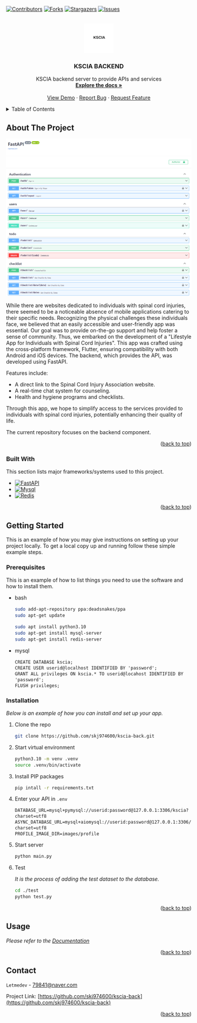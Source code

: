 <a name="readme-top"></a>

[![Contributors][contributors-shield]][contributors-url]
[![Forks][forks-shield]][forks-url]
[![Stargazers][stars-shield]][stars-url]
[![Issues][issues-shield]][issues-url]

<!-- PROJECT LOGO -->
<br />
<div align="center">
  <a href="https://github.com/skj974600/kscia-back">
    <img src="images/readme/logo.png" alt="Logo" width="80" height="80">
  </a>

  <h3 align="center">KSCIA BACKEND</h3>

  <p align="center">
    KSCIA backend server to provide APIs and services
    <br />
    <a href="https://github.com/skj974600/kscia-back"><strong>Explore the docs »</strong></a>
    <br />
    <br />
    <a href="https://github.com/skj974600/kscia-back">View Demo</a>
    ·
    <a href="https://github.com/skj974600/kscia-back/issues">Report Bug</a>
    ·
    <a href="https://github.com/skj974600/kscia-back/issues">Request Feature</a>
  </p>
</div>

<!-- TABLE OF CONTENTS -->
<details>
  <summary>Table of Contents</summary>
  <ol>
    <li>
      <a href="#about-the-project">About The Project</a>
      <ul>
        <li><a href="#built-with">Built With</a></li>
      </ul>
    </li>
    <li>
      <a href="#getting-started">Getting Started</a>
      <ul>
        <li><a href="#prerequisites">Prerequisites</a></li>
        <li><a href="#installation">Installation</a></li>
      </ul>
    </li>
    <li><a href="#usage">Usage</a></li>
    <li><a href="#contact">Contact</a></li>
  </ol>
</details>

<!-- ABOUT THE PROJECT -->

## About The Project

![Product Screen Shot][product-screenshot]

While there are websites dedicated to individuals with spinal cord injuries, there seemed to be a noticeable absence of mobile applications catering to their specific needs. Recognizing the physical challenges these individuals face, we believed that an easily accessible and user-friendly app was essential. Our goal was to provide on-the-go support and help foster a sense of community. Thus, we embarked on the development of a "Lifestyle App for Individuals with Spinal Cord Injuries". This app was crafted using the cross-platform framework, Flutter, ensuring compatibility with both Android and iOS devices. The backend, which provides the API, was developed using FastAPI.

Features include:

- A direct link to the Spinal Cord Injury Association website.
- A real-time chat system for counseling.
- Health and hygiene programs and checklists.

Through this app, we hope to simplify access to the services provided to individuals with spinal cord injuries, potentially enhancing their quality of life.

The current repository focuses on the backend component.

<p align="right">(<a href="#readme-top">back to top</a>)</p>

### Built With

This section lists major frameworks/systems used to this project.

- [![FastAPI][FastAPI]][FastAPI-url]
- [![Mysql][Mysql]][Mysql-url]
- [![Redis][Redis]][Redis-url]

<p align="right">(<a href="#readme-top">back to top</a>)</p>

<!-- GETTING STARTED -->

## Getting Started

This is an example of how you may give instructions on setting up your project locally.
To get a local copy up and running follow these simple example steps.

### Prerequisites

This is an example of how to list things you need to use the software and how to install them.

- bash

  ```sh
  sudo add-apt-repository ppa:deadsnakes/ppa
  sudo apt-get update
  ```

  ```sh
  sudo apt install python3.10
  sudo apt-get install mysql-server
  sudo apt-get install redis-server
  ```

- mysql

  ```mysql
  CREATE DATABASE kscia;
  CREATE USER userid@localhost IDENTIFIED BY 'password';
  GRANT ALL privileges ON kscia.* TO userid@locahost IDENTIFIED BY 'password';
  FLUSH privileges;
  ```

### Installation

_Below is an example of how you can install and set up your app._

1. Clone the repo

   ```sh
   git clone https://github.com/skj974600/kscia-back.git
   ```

2. Start virtual environment

   ```sh
   python3.10 -m venv .venv
   source .venv/bin/activate
   ```

3. Install PIP packages

   ```sh
   pip intall -r requirements.txt
   ```

4. Enter your API in `.env`

   ```plain
   DATABASE_URL=mysql+pymysql://userid:password@127.0.0.1:3306/kscia?charset=utf8
   ASYNC_DATABASE_URL=mysql+aiomysql://userid:password@127.0.0.1:3306/kscia?charset=utf8
   PROFILE_IMAGE_DIR=images/profile
   ```

5. Start server

   ```sh
   python main.py
   ```

6. Test

   _It is the process of adding the test dataset to the database._

   ```sh
   cd ./test
   python test.py
   ```

<p align="right">(<a href="#readme-top">back to top</a>)</p>

<!-- USAGE EXAMPLES -->

## Usage

_Please refer to the [Documentation](https://141.164.51.245:22222/docs)_

<p align="right">(<a href="#readme-top">back to top</a>)</p>

## Contact

`Letmedev` - <79841@naver.com>

Project Link: [https://github.com/skj974600/kscia-back](https://github.com/skj974600/kscia-back)

<p align="right">(<a href="#readme-top">back to top</a>)</p>

<!-- MARKDOWN LINKS & IMAGES -->

[contributors-shield]: https://img.shields.io/github/contributors/skj974600/kscia-back.svg?style=for-the-badge
[contributors-url]: https://github.com/skj974600/kscia-back/graphs/contributors
[forks-shield]: https://img.shields.io/github/forks/skj974600/kscia-back.svg?style=for-the-badge
[forks-url]: https://github.com/skj974600/kscia-back/network/members
[stars-shield]: https://img.shields.io/github/stars/skj974600/kscia-back.svg?style=for-the-badge
[stars-url]: https://github.com/skj974600/kscia-back/stargazers
[issues-shield]: https://img.shields.io/github/issues/skj974600/kscia-back.svg?style=for-the-badge
[issues-url]: https://github.com/skj974600/kscia-back/issues

<!-- [linkedin-url]: https://linkedin.com/in/othneildrew -->

[product-screenshot]: images/readme/product_screenshot.png
[FastAPI]: https://img.shields.io/badge/FastAPI-005571?style=for-the-badge&logo=fastapi
[FastAPI-url]: https://fastapi.tiangolo.com/
[Mysql]: https://img.shields.io/badge/MySQL-4479A1?style=for-the-badge&logo=MySQL&logoColor=white
[Mysql-url]: https://www.mysql.com/
[Redis]: https://img.shields.io/badge/redis-%23DD0031.svg?&style=for-the-badge&logo=redis&logoColor=white
[Redis-url]: https://vuejs.org/
